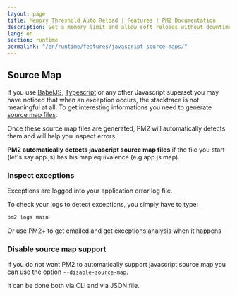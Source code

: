 ```yaml
---
layout: page
title: Memory Threshold Auto Reload | Features | PM2 Documentation
description: Set a memory limit and allow soft reloads without downtime
lang: en
section: runtime
permalink: "/en/runtime/features/javascript-source-maps/"
---
```


## Source Map

If you use [BabelJS](https://babeljs.io/), [Typescript](http://www.typescriptlang.org/) or any other Javascript superset you may have noticed that when an exception occurs, the stacktrace is not meaningful at all. To get interesting informations you need to generate [source map files](http://www.html5rocks.com/en/tutorials/developertools/sourcemaps/).

Once these source map files are generated, PM2 will automatically detects them and will help you inspect errors.

**PM2 automatically detects javascript source map files** if the file you start (let's say app.js) has his map equivalence (e.g app.js.map).

### Inspect exceptions

Exceptions are logged into your application error log file.

To check your logs to detect exceptions, you simply have to type:

```bash
pm2 logs main
```

Or use PM2+ to get emailed and get exceptions analysis when it happens

### Disable source map support

If you do not want PM2 to automatically support javascript source map you can use the option `--disable-source-map`.

It can be done both via CLI and via JSON file.
